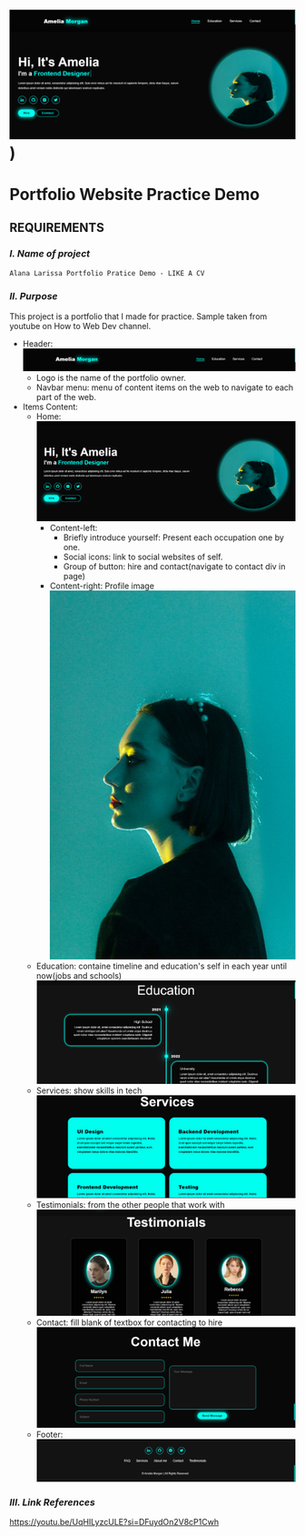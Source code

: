 # [<img src="web-demo.png" alt="Website Layout">](https://lam-alanalarissa.github.io/portfolio_practice_demo_web_ver1/))
# Portfolio Website Practice Demo
## REQUIREMENTS
### *_I. Name of project_*
    Alana Larissa Portfolio Pratice Demo - LIKE A CV
### *_II. Purpose_*
This project is a portfolio that I made for practice. Sample taken from youtube on How to Web Dev channel.
- Header:
  <img src="header.png" alt="Header">
  + Logo is the name of the portfolio owner.
  + Navbar menu: menu of content items on the web to navigate to each part of the web.
- Items Content:
  + Home:
    <img src="home-content.png" alt="Home Content">
    * Content-left:
      + Briefly introduce yourself: Present each occupation one by one.
      + Social icons: link to social websites of self.
      + Group of button: hire and contact(navigate to contact div in page)
    * Content-right: Profile image
      <img src="image.jpg" alt="Profile Image">
  + Education: containe timeline and education's self in each year until now(jobs and schools)
    <img src="education-img.png" alt="Education Image">
  + Services: show skills in tech
    <img src="services-img.png" alt="Services Image">
  + Testimonials: from the other people that work with
    <img src="testimonials-img.png" alt="Testimonials Image">
  + Contact: fill blank of textbox for contacting to hire
    <img src="contact-img.png" alt="Contact Image">
  + Footer:
    <img src="footer-img.png" alt="Footer Image">
### *_III. Link References_*
  https://youtu.be/UqHILyzcULE?si=DFuydOn2V8cP1Cwh
  
